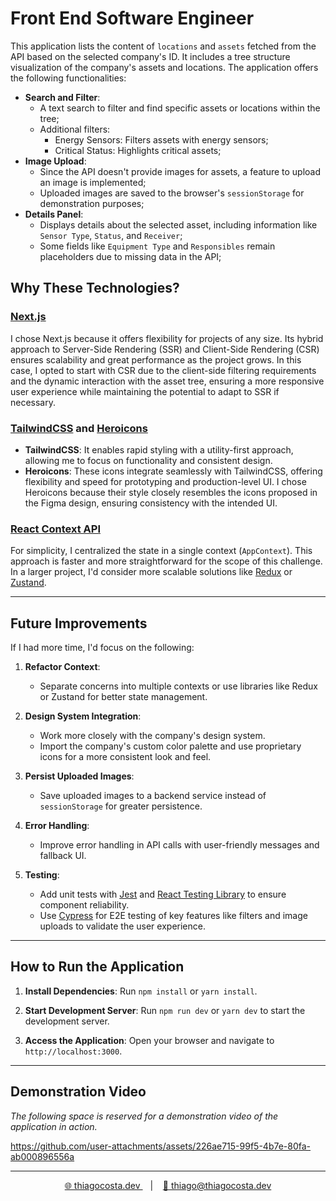 # Front End Software Engineer

This application lists the content of `locations` and `assets` fetched from the API based on the selected company's ID. It includes a tree structure visualization of the company's assets and locations. The application offers the following functionalities:

- **Search and Filter**:
  - A text search to filter and find specific assets or locations within the tree;
  - Additional filters:
    - Energy Sensors: Filters assets with energy sensors;
    - Critical Status: Highlights critical assets;
- **Image Upload**:
  - Since the API doesn't provide images for assets, a feature to upload an image is implemented;
  - Uploaded images are saved to the browser's `sessionStorage` for demonstration purposes;
- **Details Panel**:
  - Displays details about the selected asset, including information like `Sensor Type`, `Status`, and `Receiver`;
  - Some fields like `Equipment Type` and `Responsibles` remain placeholders due to missing data in the API;

## Why These Technologies?

### [**Next.js**](https://nextjs.org/)
I chose Next.js because it offers flexibility for projects of any size. Its hybrid approach to Server-Side Rendering (SSR) and Client-Side Rendering (CSR) ensures scalability and great performance as the project grows. In this case, I opted to start with CSR due to the client-side filtering requirements and the dynamic interaction with the asset tree, ensuring a more responsive user experience while maintaining the potential to adapt to SSR if necessary.

### [**TailwindCSS**](https://tailwindcss.com/) and [**Heroicons**](https://heroicons.com/)
- **TailwindCSS**: It enables rapid styling with a utility-first approach, allowing me to focus on functionality and consistent design.
- **Heroicons**: These icons integrate seamlessly with TailwindCSS, offering flexibility and speed for prototyping and production-level UI. I chose Heroicons because their style closely resembles the icons proposed in the Figma design, ensuring consistency with the intended UI.

### [**React Context API**](https://react.dev/learn/passing-data-deeply-with-context)
For simplicity, I centralized the state in a single context (`AppContext`). This approach is faster and more straightforward for the scope of this challenge. In a larger project, I'd consider more scalable solutions like [Redux](https://redux.js.org/) or [Zustand](https://docs.pmnd.rs/zustand/getting-started/introduction).

---

## Future Improvements

If I had more time, I'd focus on the following:

1. **Refactor Context**:
   - Separate concerns into multiple contexts or use libraries like Redux or Zustand for better state management.

2. **Design System Integration**:
   - Work more closely with the company's design system.
   - Import the company's custom color palette and use proprietary icons for a more consistent look and feel.

3. **Persist Uploaded Images**:
   - Save uploaded images to a backend service instead of `sessionStorage` for greater persistence.

4. **Error Handling**:
   - Improve error handling in API calls with user-friendly messages and fallback UI.

5. **Testing**:
   - Add unit tests with [Jest](https://jestjs.io/) and [React Testing Library](https://testing-library.com/) to ensure component reliability.
   - Use [Cypress](https://www.cypress.io/) for E2E testing of key features like filters and image uploads to validate the user experience.

---

## How to Run the Application

1. **Install Dependencies**:
   Run `npm install` or `yarn install`.

2. **Start Development Server**:
   Run `npm run dev` or `yarn dev` to start the development server.

3. **Access the Application**:
Open your browser and navigate to `http://localhost:3000`.

---

## Demonstration Video

_The following space is reserved for a demonstration video of the application in action._

https://github.com/user-attachments/assets/226ae715-99f5-4b7e-80fa-ab000896556a

---

<div align="center">
<a href="https://thiagocosta.dev" target="_blank">
 🌐 thiagocosta.dev
</a>
&nbsp;&nbsp;&nbsp;|&nbsp;&nbsp;&nbsp;
<a href="mailto:thiago@thiagocosta.dev">
 📧 thiago@thiagocosta.dev
</a>
</div>
